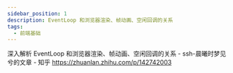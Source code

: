 ```yaml
---
sidebar_position: 1
description: EventLoop 和浏览器渲染、帧动画、空闲回调的关系
tags:
  - 前端基础
---
```


深入解析 EventLoop 和浏览器渲染、帧动画、空闲回调的关系 - ssh-晨曦时梦见兮的文章 - 知乎
https://zhuanlan.zhihu.com/p/142742003
